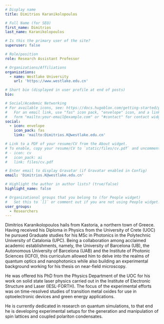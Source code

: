 ```yaml
---
# Display name
title: Dimitrios Karanikolopoulos

# Full Name (for SEO)
first_name: Dimitrios
last_name: Karanikolopoulos

# Is this the primary user of the site?
superuser: false

# Role/position
role: Research Assistant Professor

# Organizations/Affiliations
organizations:
  - name: Westlake University
    url: 'https://www.westlake.edu.cn'

# Short bio (displayed in user profile at end of posts)
bio: 

# Social/Academic Networking
# For available icons, see: https://docs.hugoblox.com/getting-started/page-builder/#icons
#   For an email link, use "fas" icon pack, "envelope" icon, and a link in the
#   form "mailto:your-email@example.com" or "#contact" for contact widget.
social:
  - icon: envelope
    icon_pack: fas
    link: 'mailto:Dimitrios.K@westlake.edu.cn'

# Link to a PDF of your resume/CV from the About widget.
# To enable, copy your resume/CV to `static/files/cv.pdf` and uncomment the lines below.
# - icon: cv
#   icon_pack: ai
#   link: files/cv.pdf

# Enter email to display Gravatar (if Gravatar enabled in Config)
email: 'Dimitrios.K@westlake.edu.cn'

# Highlight the author in author lists? (true/false)
highlight_name: false

# Organizational groups that you belong to (for People widget)
#   Set this to `[]` or comment out if you are not using People widget.
user_groups:
  - Researchers
---
```


Dimitrios Karanikolopoulos hails from Kastoria, a northern town of Greece. Having received his Diploma in Physics from the University of Crete (UOC) he pursued Graduate studies for his MSc in Photonics in the Polytechnic University of Catalonia (UPC). Being a collaboration among acclaimed academic establishments, namely, the University of Barcelona (UB), the Autonomous University of Barcelona (UAB) and the Institute of Photonic Sciences (ICFO), this curriculum allowed him to delve into the realms of quantum optics and nanophotonics while also building an experimental background working for his thesis on near-field microscopy.

He was offered his PhD from the Physics Department of the UOC for his work on solid state laser physics carried out in the Institute of Electronic Structure and Laser (IESL-FORTH). The focus of the experimental efforts was on time-resolved studies of transition metal oxides for use in optoelectronic devices and green energy applications.

He is currently dedicated in research on quantum simulations, to that end he is developing experimental setups for the generation and manipulation of spin lattices and coupled polariton condensates.
